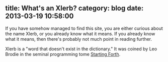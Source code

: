 title: What's an Xlerb?
category: blog
date: 2013-03-19 10:58:00
---
If you have somehow managed to find this site, you are either curious
about the name Xlerb, or you already know what it means. If you already
know what it means, then there's probably not much point in reading
further.

Xlerb is a "word that doesn't exist in the dictionary." It was coined by
Leo Brodie in the seminal programming tome
[Starting Forth](http://www.forth.com/starting-forth/).
